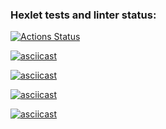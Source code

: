 ### Hexlet tests and linter status:
[![Actions Status](https://github.com/BEAR-AE/frontend-project-46/actions/workflows/hexlet-check.yml/badge.svg)](https://github.com/BEAR-AE/frontend-project-46/actions)

[![asciicast](https://asciinema.org/a/EQBaOS8NYsLAcYIKFHkiqWkRO.svg)](https://asciinema.org/a/EQBaOS8NYsLAcYIKFHkiqWkRO)

[![asciicast](https://asciinema.org/a/0nc1XfGZi2vQWo4P0mm5gJsTO.svg)](https://asciinema.org/a/0nc1XfGZi2vQWo4P0mm5gJsTO)

[![asciicast](https://asciinema.org/a/5k7DpTqlyw9wnNWveiKxurZ0d.svg)](https://asciinema.org/a/5k7DpTqlyw9wnNWveiKxurZ0d)

[![asciicast](https://asciinema.org/a/YfppW073n2BGFM9w1TH34nS38.svg)](https://asciinema.org/a/YfppW073n2BGFM9w1TH34nS38)